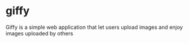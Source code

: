 # giffy
Giffy is a simple web application that let users upload images and enjoy images uploaded by others
